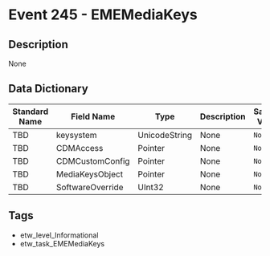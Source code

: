 # Event 245 - EMEMediaKeys

## Description
None

## Data Dictionary
|Standard Name|Field Name|Type|Description|Sample Value|
|---|---|---|---|---|
|TBD|keysystem|UnicodeString|None|`None`|
|TBD|CDMAccess|Pointer|None|`None`|
|TBD|CDMCustomConfig|Pointer|None|`None`|
|TBD|MediaKeysObject|Pointer|None|`None`|
|TBD|SoftwareOverride|UInt32|None|`None`|

## Tags
* etw_level_Informational
* etw_task_EMEMediaKeys